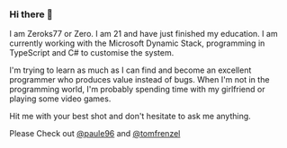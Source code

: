 ### Hi there 👋

I am Zeroks77 or Zero. 
I am 21 and have just finished my education.
I am currently working with the Microsoft Dynamic Stack, programming in TypeScript and C# to customise the system.

I'm trying to learn as much as I can find and become an excellent programmer who produces value instead of bugs.
When I'm not in the programming world, I'm probably spending time with my girlfriend or playing some video games.

Hit me with your best shot and don't hesitate to ask me anything.

Please Check out [@paule96](https://github.com/paule96) and [@tomfrenzel](https://github.com/tomfrenzel)

<!--
**Zeroks77/Zeroks77** is a ✨ _special_ ✨ repository because its `README.md` (this file) appears on your GitHub profile.

Here are some ideas to get you started:

- 🔭 I’m currently working on ...
- 🌱 I’m currently learning ...
- 👯 I’m looking to collaborate on ...
- 🤔 I’m looking for help with ...
- 💬 Ask me about ...
- 📫 How to reach me: ...
- 😄 Pronouns: ...
- ⚡ Fun fact: ...
-->
